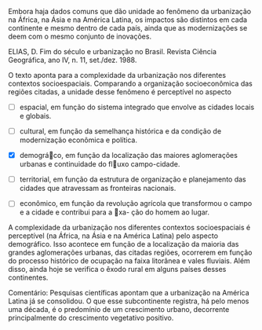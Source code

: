 

Embora haja dados comuns que dão unidade ao fenômeno da urbanização na África, na Ásia e na América Latina, os impactos são distintos em cada continente e mesmo dentro de cada país, ainda que as modernizações se deem com o mesmo conjunto de inovações.

ELIAS, D. Fim do século e urbanização no Brasil. Revista Ciência Geográfica, ano IV, n. 11, set./dez. 1988.

O texto aponta para a complexidade da urbanização nos diferentes contextos socioespaciais. Comparando a organização socioeconômica das regiões citadas, a unidade desse fenômeno é perceptível no aspecto



- [ ] espacial, em função do sistema integrado que envolve as cidades locais e globais.
- [ ] cultural, em função da semelhança histórica e da condição de modernização econômica e política.
- [x] demográco, em função da localização das maiores aglomerações urbanas e continuidade do fluxo campo-cidade.
- [ ] territorial, em função da estrutura de organização e planejamento das cidades que atravessam as fronteiras nacionais.
- [ ] econômico, em função da revolução agrícola que transformou o campo e a cidade e contribui para a xa- ção do homem ao lugar.


A complexidade da urbanização nos diferentes contextos socioespaciais é perceptível (na África, na Ásia e na América Latina) pelo aspecto demográfico. Isso acontece em função de a localização da maioria das grandes aglomerações urbanas, das citadas regiões, ocorrerem em função do processo histórico de ocupação na faixa litorânea e vales fluviais. Além disso, ainda hoje se verifica o êxodo rural em alguns países desses continentes.

Comentário: Pesquisas científicas apontam que a urbanização na América Latina já se consolidou. O que esse subcontinente registra, há pelo menos uma década, é o predomínio de um crescimento urbano, decorrente principalmente do crescimento vegetativo positivo.

        